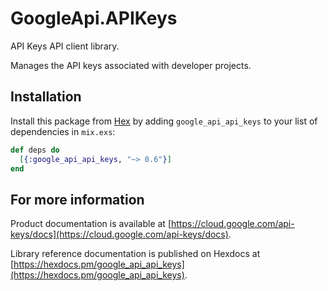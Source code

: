 # GoogleApi.APIKeys

API Keys API client library.

Manages the API keys associated with developer projects.

## Installation

Install this package from [Hex](https://hex.pm) by adding
`google_api_api_keys` to your list of dependencies in `mix.exs`:

```elixir
def deps do
  [{:google_api_api_keys, "~> 0.6"}]
end
```

## For more information

Product documentation is available at [https://cloud.google.com/api-keys/docs](https://cloud.google.com/api-keys/docs).

Library reference documentation is published on Hexdocs at
[https://hexdocs.pm/google_api_api_keys](https://hexdocs.pm/google_api_api_keys).
